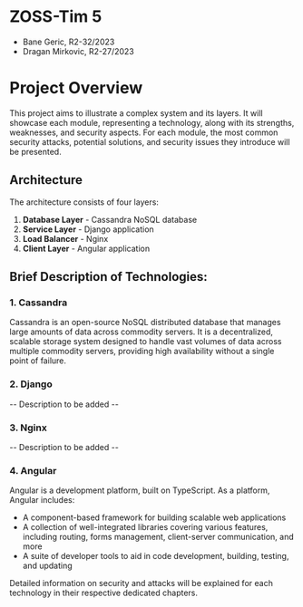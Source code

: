 # ZOSS-Tim 5

  - Bane Geric, R2-32/2023
  - Dragan Mirkovic, R2-27/2023


# Project Overview

This project aims to illustrate a complex system and its layers. It will showcase each module, representing a technology, along with its strengths, weaknesses, and security aspects. For each module, the most common security attacks, potential solutions, and security issues they introduce will be presented.

## Architecture

The architecture consists of four layers:
1. **Database Layer** - Cassandra NoSQL database
2. **Service Layer** - Django application
3. **Load Balancer** - Nginx
4. **Client Layer** - Angular application

## Brief Description of Technologies:

### 1. Cassandra

Cassandra is an open-source NoSQL distributed database that manages large amounts of data across commodity servers. It is a decentralized, scalable storage system designed to handle vast volumes of data across multiple commodity servers, providing high availability without a single point of failure.

### 2. Django
-- Description to be added --

### 3. Nginx
-- Description to be added --

### 4. Angular

Angular is a development platform, built on TypeScript. As a platform, Angular includes:
- A component-based framework for building scalable web applications
- A collection of well-integrated libraries covering various features, including routing, forms management, client-server communication, and more
- A suite of developer tools to aid in code development, building, testing, and updating

Detailed information on security and attacks will be explained for each technology in their respective dedicated chapters.